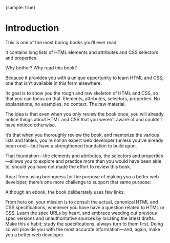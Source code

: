 {sample: true}
# Introduction

This is one of the most boring books you’ll ever read.

It contains long lists of HTML elements and attributes and CSS selectors and properties.

Why bother? Why read this book?

Because it provides you with a unique opportunity to learn HTML and CSS, one that isn’t available in this form elsewhere.

Its goal is to show you the rough and raw skeleton of HTML and CSS, so that you can focus on that. Elements, attributes, selectors, properties. No explanations, no examples, no context. The raw material.

The idea is that even when you only review the book once, you will already notice things about HTML and CSS that you weren’t aware of and couldn’t have noticed otherwise.

It’s that when you thoroughly review the book, and memorize the various lists and tables, you’re not an expert web developer (unless you’ve already been one)—but have a strengthened foundation to build upon.

That foundation—the elements and attributes, the selectors and properties—allows you to explore and practice more than you would have been able to, should you have not made the effort to review this book.

Apart from using boringness for the purpose of making you a better web developer, there’s one more challenge to support that same purpose:

Although an ebook, the book deliberately uses few links.

From here on, your mission is to consult the actual, canonical HTML and CSS specifications, whenever you have have a question related to HTML or CSS. Learn the spec URLs by heart, and embrace weeding out previous spec versions and unauthoritative sources by locating the latest drafts. Make this a habit; study the specifications, always turn to them first. Doing so will provide you with the most accurate information—and, again, make you a better web developer.
